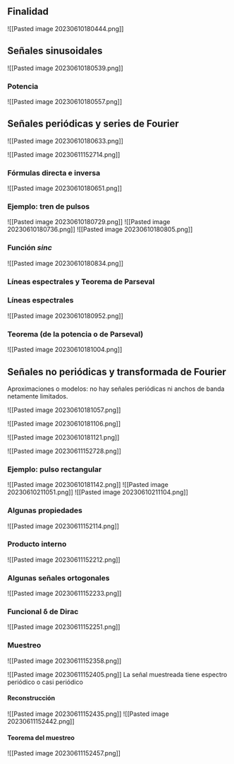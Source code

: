 ## Finalidad

![[Pasted image 20230610180444.png]]

## Señales sinusoidales

![[Pasted image 20230610180539.png]]

### Potencia
![[Pasted image 20230610180557.png]]

## Señales periódicas y series de Fourier

![[Pasted image 20230610180633.png]]

![[Pasted image 20230611152714.png]]

### Fórmulas directa e inversa
![[Pasted image 20230610180651.png]]

### Ejemplo: tren de pulsos
![[Pasted image 20230610180729.png]]
![[Pasted image 20230610180736.png]]
![[Pasted image 20230610180805.png]]

### Función $sinc$
![[Pasted image 20230610180834.png]]


























### Líneas espectrales y Teorema de Parseval

### Líneas espectrales
![[Pasted image 20230610180952.png]]

### Teorema (de la potencia o de Parseval)
![[Pasted image 20230610181004.png]]

## Señales no periódicas y transformada de Fourier

Aproximaciones o modelos: no hay señales periódicas ni anchos de banda netamente limitados.

![[Pasted image 20230610181057.png]]

![[Pasted image 20230610181106.png]]

![[Pasted image 20230610181121.png]]

![[Pasted image 20230611152728.png]]

### Ejemplo: pulso rectangular
![[Pasted image 20230610181142.png]]
![[Pasted image 20230610211051.png]]
![[Pasted image 20230610211104.png]]

### Algunas propiedades
![[Pasted image 20230611152114.png]]

### Producto interno
![[Pasted image 20230611152212.png]]

### Algunas señales ortogonales
![[Pasted image 20230611152233.png]]

### Funcional δ de Dirac
![[Pasted image 20230611152251.png]]































### Muestreo
![[Pasted image 20230611152358.png]]

![[Pasted image 20230611152405.png]]
La señal muestreada tiene espectro periódico o casi periódico

#### Reconstrucción
![[Pasted image 20230611152435.png]]
![[Pasted image 20230611152442.png]]

#### Teorema del muestreo
![[Pasted image 20230611152457.png]]